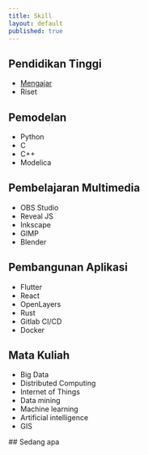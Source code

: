 ```yaml
---
title: Skill
layout: default
published: true
---
```

## Pendidikan Tinggi
- [Mengajar](/skill/lecturing/)
- Riset

## Pemodelan
- Python
- C
- C++
- Modelica

## Pembelajaran Multimedia
- OBS Studio
- Reveal JS
- Inkscape
- GIMP
- Blender

## Pembangunan Aplikasi
- Flutter
- React
- OpenLayers
- Rust
- Gitlab CI/CD
- Docker

## Mata Kuliah
- Big Data
- Distributed Computing
- Internet of Things
- Data mining
- Machine learning
- Artificial intelligence
- GIS

<section data-markdown>
  ## Sedang apa
</section>
